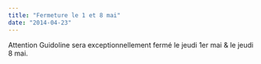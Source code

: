 ```yaml
---
title: "Fermeture le 1 et 8 mai"
date: "2014-04-23"
---
```


Attention Guidoline sera exceptionnellement fermé le jeudi 1er mai & le jeudi 8 mai.
